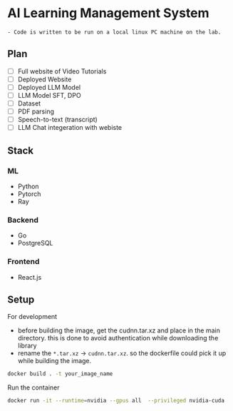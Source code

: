 # AI Learning Management System

    - Code is written to be run on a local linux PC machine on the lab.

## Plan
- [ ] Full website of Video Tutorials
- [ ] Deployed Website 
- [ ] Deployed LLM Model
- [ ] LLM Model SFT, DPO
- [ ] Dataset
- [ ] PDF parsing
- [ ] Speech-to-text (transcript)
- [ ] LLM Chat integeration with webiste

## Stack
### ML
- Python 
- Pytorch
- Ray

### Backend
- Go
- PostgreSQL

### Frontend
- React.js

## Setup

For development
- before building the image, get the cudnn.tar.xz and place in the main directory. this is done to avoid authentication while downloading the library 
- rename the `*.tar.xz` -> `cudnn.tar.xz`. so the dockerfile could pick it up while building the image.
```bash
docker build . -t your_image_name 
```

Run the container
```bash
docker run -it --runtime=nvidia --gpus all  --privileged nvidia-cuda
```